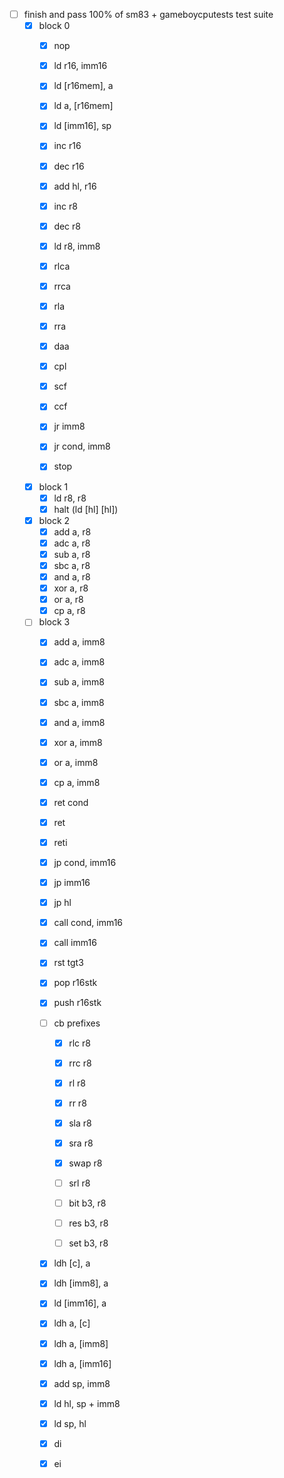 - [ ] finish and pass 100% of sm83 + gameboycputests test suite
    - [x] block 0
        - [x] nop

        - [x] ld r16, imm16
        - [x] ld [r16mem], a
        - [x] ld a, [r16mem]
        - [x] ld [imm16], sp

        - [x] inc r16
        - [x] dec r16
        - [x] add hl, r16

        - [x] inc r8
        - [x] dec r8

        - [x] ld r8, imm8

        - [x] rlca
        - [x] rrca
        - [x] rla
        - [x] rra
        - [x] daa
        - [x] cpl
        - [x] scf
        - [x] ccf

        - [x] jr imm8
        - [x] jr cond, imm8
        - [x] stop

    - [x] block 1
        - [x] ld r8, r8
        - [x] halt (ld [hl] [hl])

    - [x] block 2
        - [x] add a, r8
        - [x] adc a, r8
        - [x] sub a, r8
        - [x] sbc a, r8
        - [x] and a, r8
        - [x] xor a, r8
        - [x] or a, r8
        - [x] cp a, r8

    - [ ] block 3
        - [x] add a, imm8
        - [x] adc a, imm8
        - [x] sub a, imm8
        - [x] sbc a, imm8
        - [x] and a, imm8
        - [x] xor a, imm8
        - [x] or a, imm8
        - [x] cp a, imm8

        - [x] ret cond
        - [x] ret
        - [x] reti
        - [x] jp cond, imm16
        - [x] jp imm16
        - [x] jp hl
        - [x] call cond, imm16
        - [x] call imm16
        - [x] rst tgt3

        - [x] pop r16stk
        - [x] push r16stk

        - [ ] cb prefixes
            - [x] rlc r8
            - [x] rrc r8
            - [x] rl r8
            - [x] rr r8
            - [x] sla r8
            - [x] sra r8
            - [x] swap r8
            - [ ] srl r8

            - [ ] bit b3, r8
            - [ ] res b3, r8
            - [ ] set b3, r8

        - [x] ldh [c], a
        - [x] ldh [imm8], a
        - [x] ld [imm16], a
        - [x] ldh a, [c]
        - [x] ldh a, [imm8]
        - [x] ldh a, [imm16]

        - [x] add sp, imm8
        - [x] ld hl, sp + imm8
        - [x] ld sp, hl

        - [x] di
        - [x] ei
